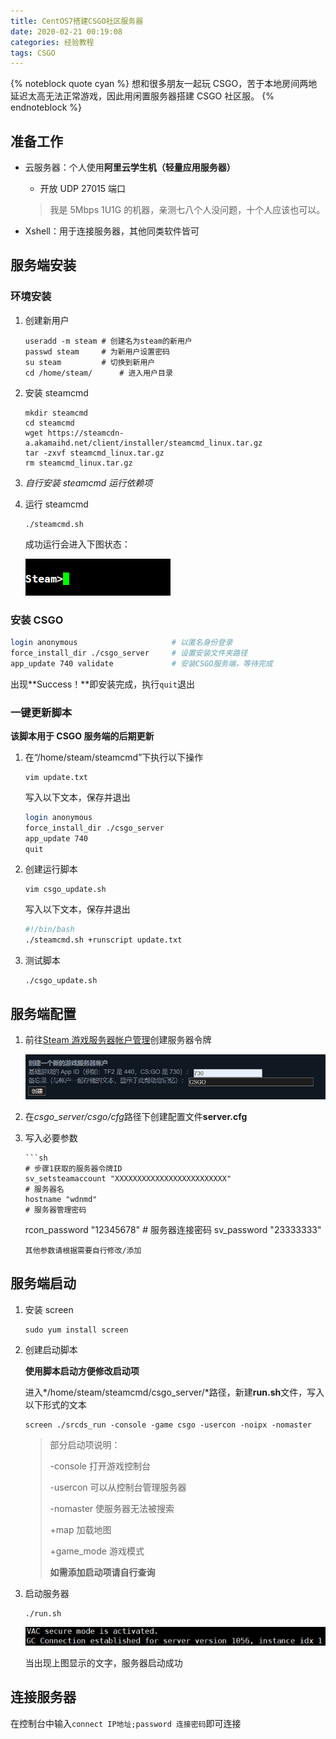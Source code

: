 ```yaml
---
title: CentOS7搭建CSGO社区服务器
date: 2020-02-21 00:19:08
categories: 经验教程
tags: CSGO
---
```


{% noteblock quote cyan %}
想和很多朋友一起玩 CSGO，苦于本地房间两地延迟太高无法正常游戏，因此用闲置服务器搭建 CSGO 社区服。
{% endnoteblock %}

<!-- more -->

## 准备工作

- 云服务器：个人使用**阿里云学生机（轻量应用服务器）**

  - 开放 UDP 27015 端口

  > 我是 5Mbps 1U1G 的机器，亲测七八个人没问题，十个人应该也可以。

- Xshell：用于连接服务器，其他同类软件皆可

## 服务端安装

### 环境安装

1. 创建新用户

   ```shell
   useradd -m steam	# 创建名为steam的新用户
   passwd steam		# 为新用户设置密码
   su steam			# 切换到新用户
   cd /home/steam/		# 进入用户目录
   ```

2. 安装 steamcmd

   ```shell
   mkdir steamcmd
   cd steamcmd
   wget https://steamcdn-a.akamaihd.net/client/installer/steamcmd_linux.tar.gz
   tar -zxvf steamcmd_linux.tar.gz
   rm steamcmd_linux.tar.gz
   ```

3. _自行安装 steamcmd 运行依赖项_

4. 运行 steamcmd

   ```shell
   ./steamcmd.sh
   ```

   成功运行会进入下图状态：

   ![](CentOS7搭建CSGO社区服务器/image-20200221004214677.png)

### 安装 CSGO

```sh
login anonymous						# 以匿名身份登录
force_install_dir ./csgo_server		# 设置安装文件夹路径
app_update 740 validate				# 安装CSGO服务端，等待完成
```

出现**Success！**即安装完成，执行`quit`退出

### 一键更新脚本

**该脚本用于 CSGO 服务端的后期更新**

1. 在“/home/steam/steamcmd”下执行以下操作

   ```shell
   vim update.txt
   ```

   写入以下文本，保存并退出

   ```sh
   login anonymous
   force_install_dir ./csgo_server
   app_update 740
   quit
   ```

2. 创建运行脚本

   ```shell
   vim csgo_update.sh
   ```

   写入以下文本，保存并退出

   ```sh
   #!/bin/bash
   ./steamcmd.sh +runscript update.txt
   ```

3. 测试脚本

   ```shell
   ./csgo_update.sh
   ```

## 服务端配置

1.  前往[Steam 游戏服务器帐户管理](https://steamcommunity.com/dev/managegameservers)创建服务器令牌

    ![](CentOS7搭建CSGO社区服务器/image-20200221010525719.png)

2.  在*csgo_server/csgo/cfg*路径下创建配置文件**server.cfg**

3.  写入必要参数

        ```sh
        # 步骤1获取的服务器令牌ID
        sv_setsteamaccount "XXXXXXXXXXXXXXXXXXXXXXXXX"
        # 服务器名
        hostname "wdnmd"
        # 服务器管理密码

    rcon_password "12345678" # 服务器连接密码
    sv_password "23333333"

    ```
    其他参数请根据需要自行修改/添加
    ```

## 服务端启动

1. 安装 screen

   ```shell
   sudo yum install screen
   ```

2. 创建启动脚本

   **使用脚本启动方便修改启动项**

   进入*/home/steam/steamcmd/csgo_server/*路径，新建**run.sh**文件，写入以下形式的文本

   ```shell
   screen ./srcds_run -console -game csgo -usercon -noipx -nomaster
   ```

   > 部分启动项说明：
   >
   > -console 打开游戏控制台
   >
   > -usercon 可以从控制台管理服务器
   >
   > -nomaster 使服务器无法被搜索
   >
   > +map 加载地图
   >
   > +game_mode 游戏模式
   >
   > **如需添加启动项请自行查询**

3. 启动服务器

   ```shell
   ./run.sh
   ```

   ![](CentOS7搭建CSGO社区服务器/image-20200221012223811.png)

   当出现上图显示的文字，服务器启动成功

## 连接服务器

在控制台中输入`connect IP地址;password 连接密码`即可连接
